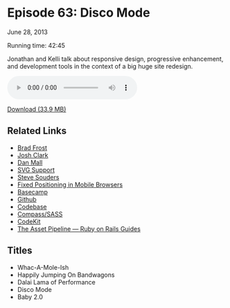Episode 63: Disco Mode
====
June 28, 2013

Running time: 42:45

Jonathan and Kelli talk about responsive design, progressive enhancement, and development tools in the context of a big huge site redesign.

<audio preload="auto" controls>
	<source src="https://s3.amazonaws.com/nitch/Episode_63_Disco_Mode.mp3" type="audio/mpeg" />
	<source src="https://s3.amazonaws.com/nitch/Episode_63_Disco_Mode.ogg" type="audio/ogg" />
</audio>

[Download (33.9 MB)](https://s3.amazonaws.com/nitch/Episode_63_Disco_Mode.mp3 "Episode 63: Disco Mode")

## Related Links

* [Brad Frost](http://bradfrostweb.com/ "")
* [Josh Clark](http://globalmoxie.com/ "Global Moxie :: Mobile Design Strategy and User Experience")
* [Dan Mall](http://danielmall.com/ "Dan Mall  //  Creative Direction &bull; Art Direction &bull; Design &bull; Strategy")
* [SVG Support](http://caniuse.com/#search=svg "Can I use... Support tables for HTML5, CSS3, etc")
* [Steve Souders](http://www.stevesouders.com/ "Steve Souders - High Performance Web Sites")
* [Fixed Positioning in Mobile Browsers](http://bradfrostweb.com/blog/mobile/fixed-position/ "Fixed Positioning in Mobile Browsers")
* [Basecamp](http://basecamp.com/ "Project management software, online collaboration: Basecamp")
* [Github](https://github.com/ "GitHub · Build software better, together.")
* [Codebase](http://www.codebasehq.com/ "Codebase - Git hosting, Mercurial hosting &amp; Subversion hosting with complete project management - tickets, milestones")
* [Compass/SASS](http://compass-style.org/ "Compass Home | Compass Documentation")
* [CodeKit](http://incident57.com/codekit/ "CodeKit — THE Mac App For Web Developers")
* [The Asset Pipeline — Ruby on Rails Guides](http://guides.rubyonrails.org/asset_pipeline.html "The Asset Pipeline — Ruby on Rails Guides")

## Titles

* Whac-A-Mole-Ish
* Happily Jumping On Bandwagons
* Dalai Lama of Performance
* Disco Mode
* Baby 2.0
